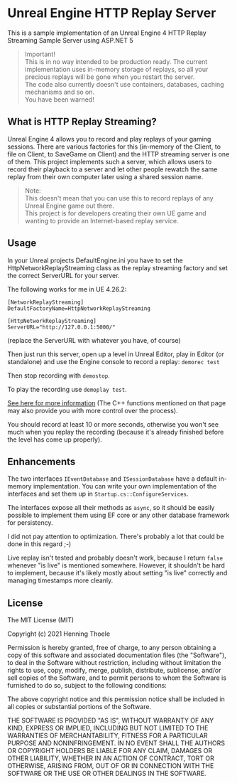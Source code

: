 # Unreal Engine HTTP Replay Server
This is a sample implementation of an Unreal Engine 4 HTTP Replay Streaming Sample Server using ASP.NET 5

> Important!   
> This is in no way intended to be production ready. The current implementation uses in-memory storage 
of replays, so all your precious replays will be gone when you restart the server.  
> The code also currently doesn't use containers, databases, caching mechanisms and so on.  
> You have been warned!

## What is HTTP Replay Streaming?
Unreal Engine 4 allows you to record and play replays of your gaming sessions. There are various factories for this (in-memory of the Client, to file on Client, to SaveGame on Client) and the HTTP streaming server is one of them. This project implements such a 
server, which allows users to record their playback to a server and let other people rewatch the same replay from their own
computer later using a shared session name.  

> Note:  
> This doesn't mean that you can use this to record replays of any Unreal Engine game out there.  
> This project is for developers creating their own UE game and wanting to provide an Internet-based replay service.  

## Usage
In your Unreal projects DefaultEngine.ini you have to set the HttpNetworkReplayStreaming class as the replay streaming factory and 
set the correct ServerURL for your server.

The following works for me in UE 4.26.2:
```
[NetworkReplayStreaming]
DefaultFactoryName=HttpNetworkReplayStreaming

[HttpNetworkReplayStreaming]
ServerURL="http://127.0.0.1:5000/"
```
(replace the ServerURL with whatever you have, of course)  

Then just run this server, open up a level in Unreal Editor, play in Editor (or standalone) and use the 
Engine console to record a replay:
`demorec test`

Then stop recording with `demostop`.

To play the recording use `demoplay test`.

[See here for more information](https://docs.unrealengine.com/en-US/TestingAndOptimization/ReplaySystem/index.html)
(The C++ functions mentioned on that page may also provide you with more control over the process).

You should record at least 10 or more seconds, otherwise you won't see much when you replay the recording (because it's already 
finished before the level has come up properly).

## Enhancements

The two interfaces `IEventDatabase` and `ISessionDatabase` have a default in-memory implementation. You can write your own 
implementation of the interfaces and set them up in `Startup.cs::ConfigureServices`.  

The interfaces expose all their methods as `async`, so it should be easily possible to implement them using EF core or any
other database framework for persistency.  

I did not pay attention to optimization. There's probably a lot that could be done in this regard ;-)

Live replay isn't tested and probably doesn't work, because I return `false` whenever "is live" is mentioned somewhere. 
However, it shouldn't be hard to implement, because it's likely mostly about setting "is live" correctly and managing timestamps 
more cleanly.

## License

The MIT License (MIT)

Copyright (c) 2021 Henning Thoele

Permission is hereby granted, free of charge, to any person obtaining a copy of this software and associated documentation 
files (the "Software"), to deal in the Software without restriction, including without limitation the rights to use, copy, 
modify, merge, publish, distribute, sublicense, and/or sell copies of the Software, and to permit persons to whom the 
Software is furnished to do so, subject to the following conditions:

The above copyright notice and this permission notice shall be included in all copies or substantial portions of the Software.

THE SOFTWARE IS PROVIDED "AS IS", WITHOUT WARRANTY OF ANY KIND, EXPRESS OR IMPLIED, INCLUDING BUT NOT LIMITED TO THE
WARRANTIES OF MERCHANTABILITY, FITNESS FOR A PARTICULAR PURPOSE AND NONINFRINGEMENT. IN NO EVENT SHALL THE AUTHORS 
OR COPYRIGHT HOLDERS BE LIABLE FOR ANY CLAIM, DAMAGES OR OTHER LIABILITY, WHETHER IN AN ACTION OF CONTRACT, TORT OR 
OTHERWISE, ARISING FROM, OUT OF OR IN CONNECTION WITH THE SOFTWARE OR THE USE OR OTHER DEALINGS IN THE SOFTWARE.
